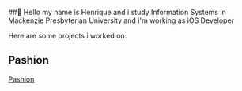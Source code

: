 ##👋 Hello my name is Henrique and i study Information Systems in Mackenzie Presbyterian University and i'm working as iOS Developer


Here are some projects i worked on:

## Pashion
[Pashion]([https://pages.github.com/](https://apps.apple.com/br/app/pashion/id6737167821))
